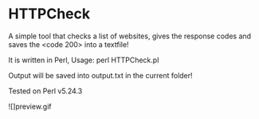 # HTTPCheck
A simple tool that checks a list of websites, gives the response codes and saves the &lt;code 200> into a textfile!

It is written in Perl, Usage:
perl HTTPCheck.pl <targetlist>

Output will be saved into output.txt in the current folder!

Tested on Perl v5.24.3

![]preview.gif
